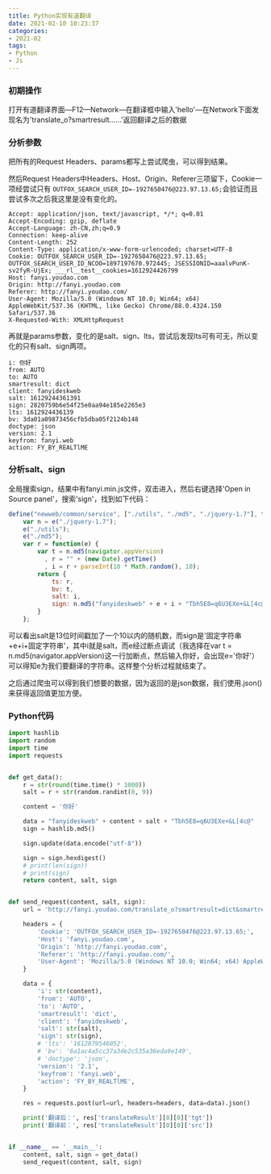 ```yaml
---
title: Python实现有道翻译 
date: 2021-02-10 10:23:37
categories:
- 2021-02
tags:
- Python
- Js
---
```



### 初期操作

打开有道翻译界面—F12—Network—在翻译框中输入'hello'—在Network下面发现名为'translate_o?smartresult......'返回翻译之后的数据

### 分析参数

把所有的Request Headers、params都写上尝试爬虫，可以得到结果。

然后Request Headers中Headers、Host、Origin、Referer三项留下，Cookie一项经尝试只有			```OUTFOX_SEARCH_USER_ID=-1927650476@223.97.13.65;```会验证而且尝试多次之后我这里是没有变化的。

```
Accept: application/json, text/javascript, */*; q=0.01
Accept-Encoding: gzip, deflate
Accept-Language: zh-CN,zh;q=0.9
Connection: keep-alive
Content-Length: 252
Content-Type: application/x-www-form-urlencoded; charset=UTF-8
Cookie: OUTFOX_SEARCH_USER_ID=-1927650476@223.97.13.65; OUTFOX_SEARCH_USER_ID_NCOO=1897197670.972445; JSESSIONID=aaalvPunK-sv2fyR-UjEx; ___rl__test__cookies=1612924426799
Host: fanyi.youdao.com
Origin: http://fanyi.youdao.com
Referer: http://fanyi.youdao.com/
User-Agent: Mozilla/5.0 (Windows NT 10.0; Win64; x64) AppleWebKit/537.36 (KHTML, like Gecko) Chrome/88.0.4324.150 Safari/537.36
X-Requested-With: XMLHttpRequest
```

再就是params参数，变化的是salt、sign、lts，尝试后发现lts可有可无，所以变化的只有salt、sign两项。

```
i: 你好
from: AUTO
to: AUTO
smartresult: dict
client: fanyideskweb
salt: 16129244361391
sign: 2820759b6e54f25e0aa94e185e2265e3
lts: 1612924436139
bv: 3da01a09873456cfb5dba05f2124b148
doctype: json
version: 2.1
keyfrom: fanyi.web
action: FY_BY_REALTlME
```

### 分析salt、sign

全局搜索sign，结果中有fanyi.min.js文件，双击进入，然后右键选择'Open in Source panel'，搜索'sign'，找到如下代码：

```js
define("newweb/common/service", ["./utils", "./md5", "./jquery-1.7"], function(e, t) {
    var n = e("./jquery-1.7");
    e("./utils");
    e("./md5");
    var r = function(e) {
        var t = n.md5(navigator.appVersion)
          , r = "" + (new Date).getTime()
          , i = r + parseInt(10 * Math.random(), 10);
        return {
            ts: r,
            bv: t,
            salt: i,
            sign: n.md5("fanyideskweb" + e + i + "Tbh5E8=q6U3EXe+&L[4c@")
        }
    };
```

可以看出salt是13位时间戳加了一个10以内的随机数，而sign是'固定字符串+e+i+固定字符串'，其中i就是salt，而e经过断点调试（我选择在var t = n.md5(navigator.appVersion)这一行加断点，然后输入你好，会出现e='你好'）可以得知e为我们要翻译的字符串。这样整个分析过程就结束了。

之后通过爬虫可以得到我们想要的数据，因为返回的是json数据，我们使用.json()来获得返回值更加方便。

### Python代码

```python
import hashlib
import random
import time
import requests


def get_data():
    r = str(round(time.time() * 1000))
    salt = r + str(random.randint(0, 9))

    content = '你好'

    data = "fanyideskweb" + content + salt + "Tbh5E8=q6U3EXe+&L[4c@"
    sign = hashlib.md5()

    sign.update(data.encode("utf-8"))

    sign = sign.hexdigest()
    # print(len(sign))
    # print(sign)
    return content, salt, sign


def send_request(content, salt, sign):
    url = 'http://fanyi.youdao.com/translate_o?smartresult=dict&smartresult=rule'

    headers = {
        'Cookie': 'OUTFOX_SEARCH_USER_ID=-1927650476@223.97.13.65;',
        'Host': 'fanyi.youdao.com',
        'Origin': 'http://fanyi.youdao.com',
        'Referer': 'http://fanyi.youdao.com/',
        'User-Agent': 'Mozilla/5.0 (Windows NT 10.0; Win64; x64) AppleWebKit/537.36 (KHTML, like Gecko) Chrome/88.0.4324.146 Safari/537.36',
    }

    data = {
        'i': str(content),
        'from': 'AUTO',
        'to': 'AUTO',
        'smartresult': 'dict',
        'client': 'fanyideskweb',
        'salt': str(salt),
        'sign': str(sign),
        # 'lts': '1612879546052',
        # 'bv': '6a1ac4a5cc37a3de2c535a36eda9e149',
        # 'doctype': 'json',
        'version': '2.1',
        'keyfrom': 'fanyi.web',
        'action': 'FY_BY_REALTlME',
    }

    res = requests.post(url=url, headers=headers, data=data).json()

    print('翻译后：', res['translateResult'][0][0]['tgt'])
    print('翻译前：', res['translateResult'][0][0]['src'])


if __name__ == '__main__':
    content, salt, sign = get_data()
    send_request(content, salt, sign)
```